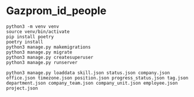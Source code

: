 # Gazprom_id_people

`python3 -m venv venv`<br>
`source venv/bin/activate`<br>
`pip install poetry`<br>
`poetry install`<br>
`python3 manage.py makemigrations`<br>
`python3 manage.py migrate`<br>
`python3 manage.py createsuperuser`<br>
`python3 manage.py runserver`<br>


```
python3 manage.py loaddata skill.json status.json company.json office.json timezone.json position.json progress_status.json tag.json department.json company_team.json company_unit.json employee.json project.json

```

